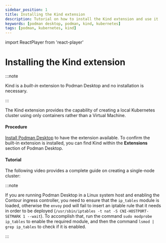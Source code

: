 ```yaml
---
sidebar_position: 1
title: Installing the Kind extension
description: Tutorial on how to install the Kind extension and use it
keywords: [podman desktop, podman, kind, kubernetes]
tags: [podman, kubernetes, kind]
---
```


import ReactPlayer from 'react-player'

# Installing the Kind extension

:::note

Kind is a _built-in_ extension to Podman Desktop and no installation is necessary.

:::

The Kind extension provides the capability of creating a local Kubernetes cluster using only containers rather than a Virtual Machine.

#### Procedure

[Install Podman Desktop](/docs/installation) to have the extension available. To confirm the built-in extension is installed, you can find Kind within the **Extensions** section of Podman Desktop.

#### Tutorial

The following video provides a complete guide on creating a single-node cluster:

<ReactPlayer playing playsinline controls url='https://github.com/containers/podman-desktop-media/raw/refs/heads/kind/video/cluster-creation-kind.mp4' width='100%' height='100%' />

:::note

If you are running Podman Desktop in a Linux system host and enabling the Contour ingress controller, you need to ensure that the `ip_tables` module is loaded, otherwise the `envoy` pod will fail to insert an iptable rule that it needs in order to be deployed (`/usr/sbin/iptables -t nat -S CNI-HOSTPORT-SETMARK 1 --wait`). To accomplish that, run the command `sudo modprobe ip_tables` to enable the required module, and then the command `lsmod | grep ip_tables` to check if it is enabled.

:::
